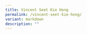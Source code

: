 ```yaml
---
title: Vincent Seet Kie Hong
permalink: /vincent-seet-kie-hong/
variant: markdown
description: ""
---
```

